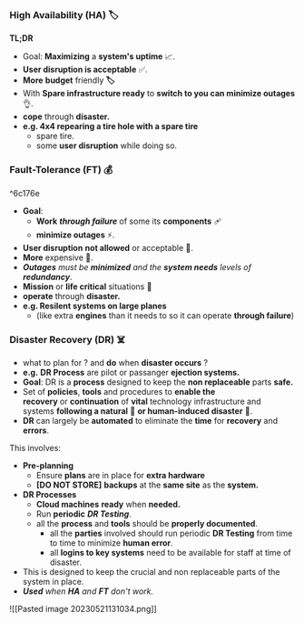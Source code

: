 ### High Availability (HA) **🏷️**

**TL;DR**

-   Goal: **Maximizing** a **system's uptime** 📈.
-   **User disruption is acceptable** ✅.
-   **More** **budget** friendly **🏷️**
-   With **Spare infrastructure ready** to **switch to you can minimize outages** 👌.
-   **cope** through **disaster.**
-   **e.g. 4x4 repearing a tire hole with a spare tire**
    -   spare tire.
    -   some **user disruption** while doing so.

### Fault-Tolerance (FT) 💰

^6c176e

-   **Goal**: 
	- **Work** _**through failure**_ of some its **components** 🩹  
	- ****************************minimize outages**************************** ⚡.
-   **User disruption** **not allowed** or acceptable 🚫.
-   **More** expensive 💸.
-   _**Outages** must be **minimized** and the **system needs** levels of **redundancy**_.
-   **Mission** or **life critical** situations 🔫
-   **operate** through **disaster.**
-   **e.g. Resilent systems on large planes**
    -   (like extra **engines** than it needs to so it can operate **through  failure**)

### Disaster Recovery (DR) ☠️

-   what to plan for ? and **do** when **disaster occurs** ?
-   ********e.g.******** **DR Process** are pilot or passanger **ejection systems.**
-   **Goal**: DR is a **process** designed to keep the **non replaceable** parts **safe.**
-   Set of **policies**, **tools** and procedures to **enable the recovery** or **continuation** of **vital** technology infrastructure and systems **following a natural** 🍃 **or human-induced disaster** 🤡.
-   **DR** can largely be **automated** to eliminate the **time** for **recovery** and **errors**.

This involves:

-   **Pre-planning**
    -   Ensure **plans** are in place for **extra hardware**
    -   **\[DO NOT STORE\]** **backups** at the **same site** as the **system.**
-   **DR Processes**
    -   **Cloud machines** **ready** when **needed.**
    -   Run **periodic** _**DR Testing**_.
    -   all the **process** and **tools** should be **properly documented**.
        -   all the **parties** involved should run periodic **DR Testing** from time to time to minimize **human error**.
        -   all **logins to key systems** need to be available for staff at time of disaster.
-   This is designed to keep the crucial and non replaceable parts of the system in place.
-   _**Used** when **HA** and **FT** don't work._

![[Pasted image 20230521131034.png]]